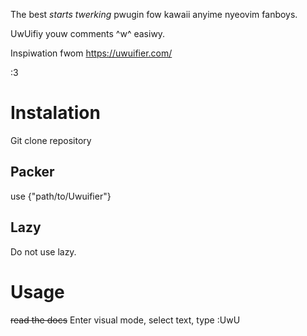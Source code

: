 The best *starts twerking* pwugin fow kawaii anyime nyeovim fanboys.

UwUifiy youw comments ^w^ easiwy.

Inspiwation fwom https://uwuifier.com/

:3

# Instalation
Git clone repository

## Packer
use {"path/to/Uwuifier"}

## Lazy
Do not use lazy.

# Usage
~~read the docs~~
Enter visual mode, select text, type :UwU
